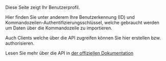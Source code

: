 Diese Seite zeigt Ihr Benutzerprofil.

Hier finden Sie unter anderem Ihre Benutzerkennung (ID) und Kommandozeilen-Authentifizierungsschlüssel, welche gebraucht werden um Daten über die Kommandozeile zu importieren.

Auch Clients welche über die API zugreifen können Sie hier erstellen bzw. authorisieren.

Lesen Sie mehr über die API in [der offiziellen Dokumentation](https://firefly-iii.readthedocs.io/en/latest/api/start.html)